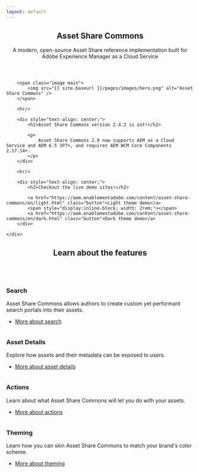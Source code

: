 ```yaml
---
layout: default
---
```


<section>
    <div class="content">
        <header class="main">
            <h1>Asset Share Commons</h1>
            <p>A modern, open-source Asset Share reference implementation built for Adobe Experience Manager as a Cloud Service</p>
        </header>
        
        <span class="image main">
            <img src="{{ site.baseurl }}/pages/images/hero.png" alt="Asset Share Commons" />
        </span>

        <hr/>

        <div style="text-align: center;">
            <h2>Asset Share Commons version 2.4.2 is out!</h2>

            <p>
                Asset Share Commons 2.0 now supports AEM as a Cloud Service and AEM 6.5 SP7+, and requires AEM WCM Core Components 2.17.14+.
            </p>
        </div>

        <hr/>

        <div style="text-align: center;">
            <h2>Checkout the live demo sites!</h2>

            <a href="https://aem.enablementadobe.com/content/asset-share-commons/en/light.html" class="button">Light theme demo</a>
            <span style="display:inline-block; width: 2rem;"></span>
            <a href="https://aem.enablementadobe.com/content/asset-share-commons/en/dark.html" class="button">Dark theme demo</a>
        </div>

    </div>
</section>

<!-- Section -->
<section>
    <header class="major">
        <h2>Learn about the features</h2>
    </header>
    <div class="posts">
        <article>
            <a href="{{ site.baseurl }}/pages/search" class="image"><img src="{{ site.baseurl }}/pages/images/learn-more/search.png" alt="" /></a>
            <h3>Search</h3>
            <p>Asset Share Commons allows authors to create custom yet performant search portals into their assets.</p>
            <ul class="actions">
                <li><a href="{{ site.baseurl }}/pages/search" class="button">More about search</a></li>
            </ul>
        </article>
        <article>
            <a href="{{ site.baseurl }}/pages/details" class="image"><img src="{{ site.baseurl }}/pages/images/learn-more/details.png" alt="" /></a>
            <h3>Asset Details</h3>
            <p>Explore how assets and their metadata can be exposed to users.</p>
            <ul class="actions">
                <li><a href="{{ site.baseurl }}/pages/details" class="button">More about asset details</a></li>
            </ul>
        </article>
        <article>
            <a href="{{ site.baseurl }}/pages/actions" class="image"><img src="{{ site.baseurl }}/pages/images/learn-more/actions.png" alt="" /></a>
            <h3>Actions</h3>
            <p>Learn about what Asset Share Commons will let you do with your assets.</p>
            <ul class="actions">
                <li><a href="{{ site.baseurl }}/pages/actions" class="button">More about actions</a></li>
            </ul>
        </article>
        <article>
            <a href="{{ site.baseurl }}/pages/development/theming" class="image"><img src="{{ site.baseurl }}/pages/images/learn-more/theming.png" alt="" /></a>
            <h3>Theming</h3>
            <p>Learn how you can skin Asset Share Commons to match your brand's color scheme.</p>
            <ul class="actions">
                <li><a href="{{ site.baseurl }}/pages/development/theming" class="button">More about theming</a></li>
            </ul>
        </article>  
    </div>        
<section>        
        
    
